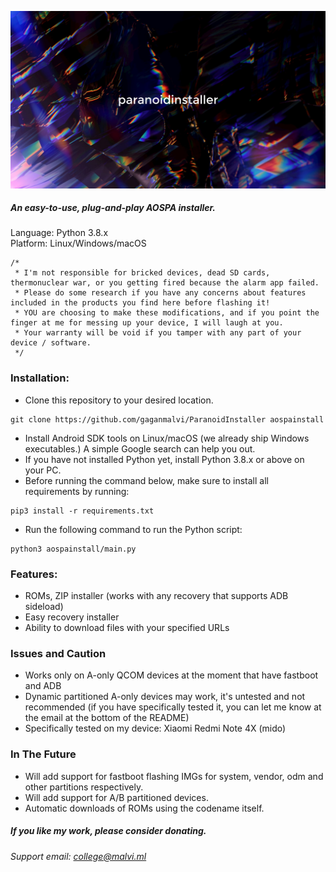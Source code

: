 ![ParanoidInstaller](/art/paranoidinstaller.jpg)
##### An easy-to-use, plug-and-play AOSPA installer.
Language: Python 3.8.x <br>
Platform: Linux/Windows/macOS
```
/*
 * I'm not responsible for bricked devices, dead SD cards, thermonuclear war, or you getting fired because the alarm app failed. 
 * Please do some research if you have any concerns about features included in the products you find here before flashing it! 
 * YOU are choosing to make these modifications, and if you point the finger at me for messing up your device, I will laugh at you. 
 * Your warranty will be void if you tamper with any part of your device / software.
 */
```
### Installation:
- Clone this repository to your desired location.
``` 
git clone https://github.com/gaganmalvi/ParanoidInstaller aospainstall
```
- Install Android SDK tools on Linux/macOS (we already ship Windows executables.) A simple Google search can help you out.
- If you have not installed Python yet, install Python 3.8.x or above on your PC.
- Before running the command below, make sure to install all requirements by running:
```
pip3 install -r requirements.txt
```
- Run the following command to run the Python script:
```
python3 aospainstall/main.py
```

### Features:
- ROMs, ZIP installer (works with any recovery that supports ADB sideload)
- Easy recovery installer
- Ability to download files with your specified URLs

### Issues and Caution
- Works only on A-only QCOM devices at the moment that have fastboot and ADB
- Dynamic partitioned A-only devices may work, it's untested and not recommended (if you have specifically tested it, you can let me know at the email at the bottom of the README)
- Specifically tested on my device: Xiaomi Redmi Note 4X (mido)

### In The Future
- Will add support for fastboot flashing IMGs for system, vendor, odm and other partitions respectively.
- Will add support for A/B partitioned devices.
- Automatic downloads of ROMs using the codename itself.

##### If you like my work, please consider donating. 
###### Support email: college@malvi.ml